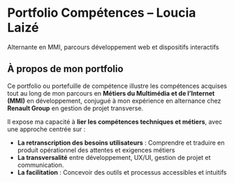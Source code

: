 # Portfolio Compétences – Loucia Laizé
Alternante en MMI, parcours développement web et dispositifs interactifs

## À propos de mon portfolio
Ce portfolio ou portefuille de compétence illustre les compétences acquises tout au long de mon parcours en **Métiers du Multimédia et de l’Internet (MMI)** en développement, conjugué à mon expérience en alternance chez **Renault Group** en gestion de projet transverse.

Il expose ma capacité à **lier les compétences techniques et métiers**, avec une approche centrée sur :
- **La retranscription des besoins utilisateurs** : Comprendre et traduire en produit opérationnel des attentes et exigences métiers
- **La transversalité** entre développement, UX/UI, gestion de projet et communication.
- **La facilitation** : Concevoir des outils et processus accessibles et intuitifs
